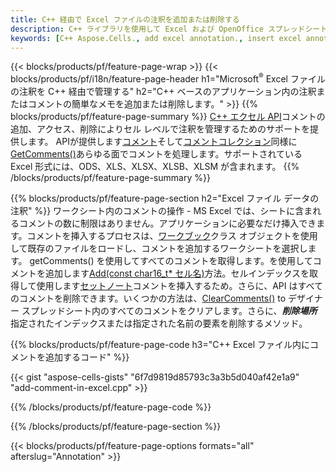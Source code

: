 ```yaml
---
title: C++ 経由で Excel ファイルの注釈を追加または削除する
description: C++ ライブラリを使用して Excel および OpenOffice スプレッドシートのデータ注釈コメントを追加または削除します。
keywords: [C++ Aspose.Cells., add excel annotation., insert excel annotation., access excel annotation., remove excel annotation., delete excel annotation., add annotation in excel., insert annotation in excel., access annotation in excel., remove annotation in excel., delete annotation in excel]
---
```

{{< blocks/products/pf/feature-page-wrap >}}
{{< blocks/products/pf/i18n/feature-page-header h1="Microsoft<sup>&reg;</sup> Excel ファイルの注釈を C++ 経由で管理する" h2="C++ ベースのアプリケーション内の注釈またはコメントの簡単なメモを追加または削除します。" >}}
{{% blocks/products/pf/feature-page-summary %}}
[C++ エクセル API](/cells/ja/cpp/)コメントの追加、アクセス、削除によりセル レベルで注釈を管理するためのサポートを提供します。 APIが提供します[コメント](https://reference.aspose.com/cells/cpp/aspose.cells/comment/)そして[コメントコレクション](https://reference.aspose.com/cells/cpp/aspose.cells/commentcollection/)同様に[GetComments()](https://reference.aspose.com/cells/cpp/aspose.cells/worksheet/getcomments/)あらゆる面でコメントを処理します。サポートされている Excel 形式には、ODS、XLS、XLSX、XLSB、XLSM が含まれます。
{{% /blocks/products/pf/feature-page-summary %}}

{{% blocks/products/pf/feature-page-section h2="Excel ファイル データの注釈" %}}
ワークシート内のコメントの操作 - MS Excel では、シートに含まれるコメントの数に制限はありません。アプリケーションに必要なだけ挿入できます。コメントを挿入するプロセスは、[ワークブック](https://reference.aspose.com/cells/cpp/aspose.cells/workbook/)クラス オブジェクトを使用して既存のファイルをロードし、コメントを追加するワークシートを選択します。 getComments() を使用してすべてのコメントを取得します。を使用してコメントを追加します[Add(const char16_t* セル名)](https://reference.aspose.com/cells/cpp/aspose.cells/commentcollection/add/)方法。セルインデックスを取得して使用します[セットノート](https://reference.aspose.com/cells/cpp/aspose.cells/comment/setnote/)コメントを挿入するため。さらに、API はすべてのコメントを削除できます。いくつかの方法は、[ClearComments()](https://reference.aspose.com/cells/cpp/aspose.cells/worksheet/clearcomments/) to デザイナー スプレッドシート内のすべてのコメントをクリアします。さらに、***削除場所***指定されたインデックスまたは指定された名前の要素を削除するメソッド。

{{% blocks/products/pf/feature-page-code h3="C++ Excel ファイル内にコメントを追加するコード" %}}

{{< gist "aspose-cells-gists" "6f7d9819d85793c3a3b5d040af42e1a9" "add-comment-in-excel.cpp" >}}

{{% /blocks/products/pf/feature-page-code %}}

{{% /blocks/products/pf/feature-page-section %}}

{{< blocks/products/pf/feature-page-options formats="all" afterslug="Annotation" >}}
